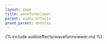 ```yaml
---
layout: page
title: waveformviewer
parent: audio effects
grand_parent: modules
---
```


{% include audioeffects/waveformviewer.md %}
